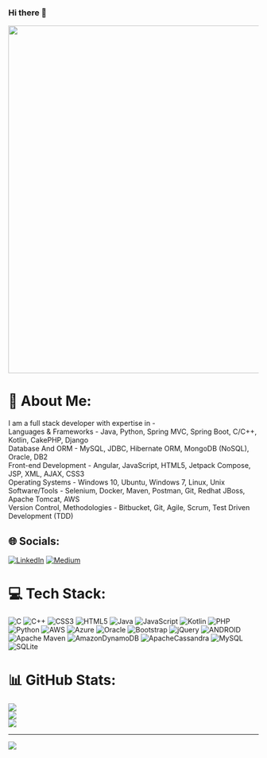 ### Hi there 👋

<div id="header" align="center">
  <img src="https://user-images.githubusercontent.com/59734313/157189039-c09b3e38-9f42-42c0-ab54-14f1574190a7.gif" width=700/>
</div>

# 💫 About Me:
I am a full stack developer with expertise in -<br>
Languages & Frameworks - Java, Python, Spring MVC, Spring Boot, C/C++, Kotlin, CakePHP, Django<br>
Database And ORM - MySQL, JDBC, Hibernate ORM, MongoDB (NoSQL), Oracle, DB2<br>
Front-end Development - Angular, JavaScript, HTML5, Jetpack Compose, JSP, XML, AJAX, CSS3<br>
Operating Systems - Windows 10, Ubuntu, Windows 7, Linux, Unix<br>
Software/Tools - Selenium, Docker, Maven, Postman, Git, Redhat JBoss, Apache Tomcat, AWS<br>
Version Control, Methodologies - Bitbucket, Git, Agile, Scrum, Test Driven Development (TDD)<br>











## 🌐 Socials:
[![LinkedIn](https://img.shields.io/badge/LinkedIn-%230077B5.svg?logo=linkedin&logoColor=white)](https://linkedin.com/in/https://www.linkedin.com/in/jaspreet-kaur-8377a913b/) [![Medium](https://img.shields.io/badge/Medium-12100E?logo=medium&logoColor=white)](https://medium.com/@https://medium.com/@kaur.jasp0403) 

# 💻 Tech Stack:
![C](https://img.shields.io/badge/c-%2300599C.svg?style=for-the-badge&logo=c&logoColor=white) ![C++](https://img.shields.io/badge/c++-%2300599C.svg?style=for-the-badge&logo=c%2B%2B&logoColor=white) ![CSS3](https://img.shields.io/badge/css3-%231572B6.svg?style=for-the-badge&logo=css3&logoColor=white) ![HTML5](https://img.shields.io/badge/html5-%23E34F26.svg?style=for-the-badge&logo=html5&logoColor=white) ![Java](https://img.shields.io/badge/java-%23ED8B00.svg?style=for-the-badge&logo=java&logoColor=white) ![JavaScript](https://img.shields.io/badge/javascript-%23323330.svg?style=for-the-badge&logo=javascript&logoColor=%23F7DF1E) ![Kotlin](https://img.shields.io/badge/kotlin-%230095D5.svg?style=for-the-badge&logo=kotlin&logoColor=white) ![PHP](https://img.shields.io/badge/php-%23777BB4.svg?style=for-the-badge&logo=php&logoColor=white) ![Python](https://img.shields.io/badge/python-3670A0?style=for-the-badge&logo=python&logoColor=ffdd54) ![AWS](https://img.shields.io/badge/AWS-%23FF9900.svg?style=for-the-badge&logo=amazon-aws&logoColor=white) ![Azure](https://img.shields.io/badge/azure-%230072C6.svg?style=for-the-badge&logo=azure-devops&logoColor=white) ![Oracle](https://img.shields.io/badge/Oracle-F80000?style=for-the-badge&logo=oracle&logoColor=white) ![Bootstrap](https://img.shields.io/badge/bootstrap-%23563D7C.svg?style=for-the-badge&logo=bootstrap&logoColor=white) ![jQuery](https://img.shields.io/badge/jquery-%230769AD.svg?style=for-the-badge&logo=jquery&logoColor=white) ![ANDROID](https://img.shields.io/badge/android-%2320232a.svg?style=for-the-badge&logo=android&logoColor=%a4c639) ![Apache Maven](https://img.shields.io/badge/Apache%20Maven-C71A36?style=for-the-badge&logo=Apache%20Maven&logoColor=white) ![AmazonDynamoDB](https://img.shields.io/badge/Amazon%20DynamoDB-4053D6?style=for-the-badge&logo=Amazon%20DynamoDB&logoColor=white) ![ApacheCassandra](https://img.shields.io/badge/cassandra-%231287B1.svg?style=for-the-badge&logo=apache-cassandra&logoColor=white) ![MySQL](https://img.shields.io/badge/mysql-%2300f.svg?style=for-the-badge&logo=mysql&logoColor=white) ![SQLite](https://img.shields.io/badge/sqlite-%2307405e.svg?style=for-the-badge&logo=sqlite&logoColor=white)
# 📊 GitHub Stats:
![](https://github-readme-stats.vercel.app/api?username=JaspreetKaur0410&theme=dark&hide_border=false&include_all_commits=false&count_private=false)<br/>
![](https://github-readme-streak-stats.herokuapp.com/?user=JaspreetKaur0410&theme=dark&hide_border=false)<br/>
![](https://github-readme-stats.vercel.app/api/top-langs/?username=JaspreetKaur0410&theme=dark&hide_border=false&include_all_commits=false&count_private=false&layout=compact)

---
[![](https://visitcount.itsvg.in/api?id=JaspreetKaur0410&icon=0&color=0)](https://visitcount.itsvg.in)

<!-- Proudly created with GPRM ( https://gprm.itsvg.in ) -->
